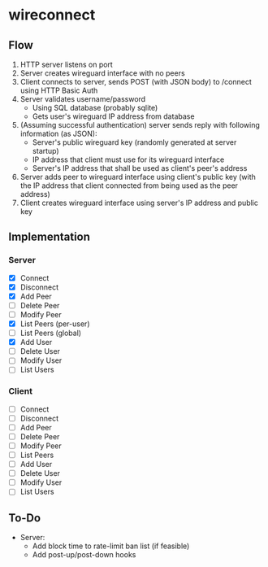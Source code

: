 # wireconnect

## Flow
1. HTTP server listens on port
2. Server creates wireguard interface with no peers
3. Client connects to server, sends POST (with JSON body) to /connect using HTTP Basic Auth
4. Server validates username/password
	* Using SQL database (probably sqlite)
	* Gets user's wireguard IP address from database
5. (Assuming successful authentication) server sends reply with following information (as JSON):
	* Server's public wireguard key (randomly generated at server startup)
	* IP address that client must use for its wireguard interface
	* Server's IP address that shall be used as client's peer's address
6. Server adds peer to wireguard interface using client's public key (with the IP address that client connected from being used as the peer address)
7. Client creates wireguard interface using server's IP address and public key

## Implementation

### Server
- [x] Connect
- [x] Disconnect
- [x] Add Peer
- [ ] Delete Peer
- [ ] Modify Peer
- [x] List Peers (per-user)
- [ ] List Peers (global)
- [x] Add User
- [ ] Delete User
- [ ] Modify User
- [ ] List Users

### Client
- [ ] Connect
- [ ] Disconnect
- [ ] Add Peer
- [ ] Delete Peer
- [ ] Modify Peer
- [ ] List Peers
- [ ] Add User
- [ ] Delete User
- [ ] Modify User
- [ ] List Users

## To-Do
* Server:
	* Add block time to rate-limit ban list (if feasible)
	* Add post-up/post-down hooks
